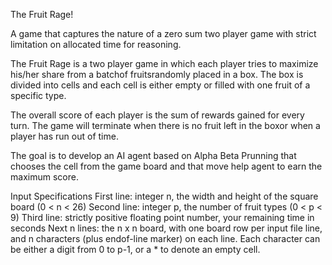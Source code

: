 The Fruit Rage!

A game that captures the nature of a zero sum two player game with strict limitation on allocated time for reasoning.

The Fruit Rage is a two player game in which each player tries to maximize his/her share from a batchof fruitsrandomly placed in a box. The box is divided into cells and each cell is either empty or filled with one fruit of a specific type.

The overall score of each player is the sum of rewards gained for every turn. The game will terminate when there is no fruit left in the boxor when a player has run out of time.

The goal is to develop an AI agent based on Alpha Beta Prunning that  chooses the cell from the game board and that move help agent to earn the maximum score.

Input Specifications
First line: integer n, the width and height of the square board (0 < n < 26) 
Second line: integer p, the number of fruit types (0 < p < 9) 
Third line: strictly positive floating point number, your remaining time in seconds 
Next n lines: the n x n board, with one board row per input file line, and n characters (plus endof-line marker) on each line. Each character can be either a digit from 0 to p-1, or a * to denote an empty cell.
